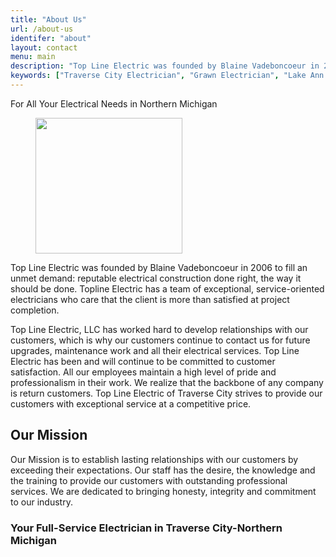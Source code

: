 ```yaml
---
title: "About Us"
url: /about-us
identifer: "about"
layout: contact
menu: main
description: "Top Line Electric was founded by Blaine Vadeboncoeur in 2006 to fill an unmet demand: reputable electrical construction done right, the way it should be done."
keywords: ["Traverse City Electrician", "Grawn Electrician", "Lake Ann Electrician"]
---
```


For All Your Electrical Needs in Northern Michigan

<div class="row">
<figure class="flex-img">
<img src="/images/TLE-AboutUs.jpeg" loading="lazy" width="235px" height="217px">
</figure>

Top Line Electric was founded by Blaine Vadeboncoeur in 2006 to fill an unmet demand: reputable electrical construction done right, the way it should be done. Topline Electric has a team of exceptional, service-oriented electricians who care that the client is more than satisfied at project completion.

Top Line Electric, LLC has worked hard to develop relationships with our customers, which is why our customers continue to contact us for future upgrades, maintenance work and all their electrical services. Top Line Electric has been and will continue to be committed to customer satisfaction. All our employees maintain a high level of pride and professionalism in their work. We realize that the backbone of any company is return customers. Top Line Electric of Traverse City strives to provide our customers with exceptional service at a competitive price.

</div>

## Our Mission

Our Mission is to establish lasting relationships with our customers by exceeding their expectations. Our staff has the desire, the knowledge and the training to provide our customers with outstanding professional services. We are dedicated to bringing honesty, integrity and commitment to our industry.

### Your Full-Service Electrician in Traverse City-Northern Michigan
